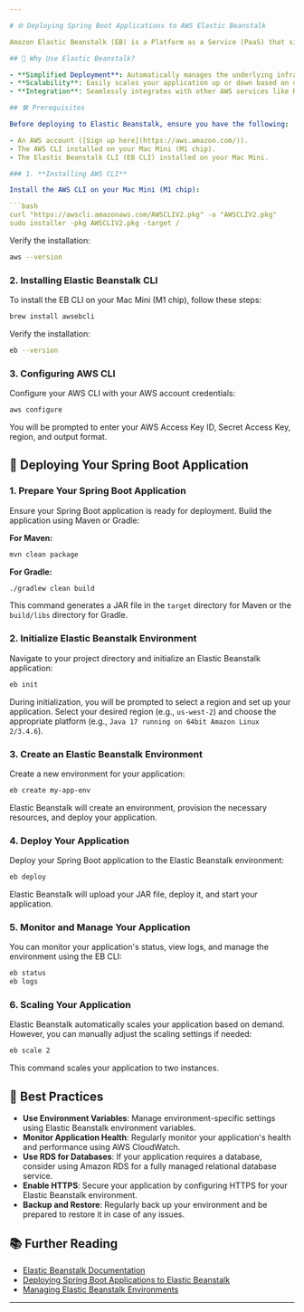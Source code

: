 ```yaml
---

# 🌐 Deploying Spring Boot Applications to AWS Elastic Beanstalk

Amazon Elastic Beanstalk (EB) is a Platform as a Service (PaaS) that simplifies the deployment and management of applications in the AWS Cloud. Elastic Beanstalk automatically handles the deployment, from capacity provisioning, load balancing, and auto-scaling to application health monitoring, allowing you to focus on writing code.

## 🎯 Why Use Elastic Beanstalk?

- **Simplified Deployment**: Automatically manages the underlying infrastructure, so you don't have to.
- **Scalability**: Easily scales your application up or down based on demand.
- **Integration**: Seamlessly integrates with other AWS services like RDS, S3, and CloudWatch.

## 🛠️ Prerequisites

Before deploying to Elastic Beanstalk, ensure you have the following:

- An AWS account ([Sign up here](https://aws.amazon.com/)).
- The AWS CLI installed on your Mac Mini (M1 chip).
- The Elastic Beanstalk CLI (EB CLI) installed on your Mac Mini.

### 1. **Installing AWS CLI**

Install the AWS CLI on your Mac Mini (M1 chip):

```bash
curl "https://awscli.amazonaws.com/AWSCLIV2.pkg" -o "AWSCLIV2.pkg"
sudo installer -pkg AWSCLIV2.pkg -target /
```

Verify the installation:

```bash
aws --version
```

### 2. **Installing Elastic Beanstalk CLI**

To install the EB CLI on your Mac Mini (M1 chip), follow these steps:

```bash
brew install awsebcli
```

Verify the installation:

```bash
eb --version
```

### 3. **Configuring AWS CLI**

Configure your AWS CLI with your AWS account credentials:

```bash
aws configure
```

You will be prompted to enter your AWS Access Key ID, Secret Access Key, region, and output format.

## 🚀 Deploying Your Spring Boot Application

### 1. **Prepare Your Spring Boot Application**

Ensure your Spring Boot application is ready for deployment. Build the application using Maven or Gradle:

**For Maven:**

```bash
mvn clean package
```

**For Gradle:**

```bash
./gradlew clean build
```

This command generates a JAR file in the `target` directory for Maven or the `build/libs` directory for Gradle.

### 2. **Initialize Elastic Beanstalk Environment**

Navigate to your project directory and initialize an Elastic Beanstalk application:

```bash
eb init
```

During initialization, you will be prompted to select a region and set up your application. Select your desired region (e.g., `us-west-2`) and choose the appropriate platform (e.g., `Java 17 running on 64bit Amazon Linux 2/3.4.6`).

### 3. **Create an Elastic Beanstalk Environment**

Create a new environment for your application:

```bash
eb create my-app-env
```

Elastic Beanstalk will create an environment, provision the necessary resources, and deploy your application.

### 4. **Deploy Your Application**

Deploy your Spring Boot application to the Elastic Beanstalk environment:

```bash
eb deploy
```

Elastic Beanstalk will upload your JAR file, deploy it, and start your application.

### 5. **Monitor and Manage Your Application**

You can monitor your application's status, view logs, and manage the environment using the EB CLI:

```bash
eb status
eb logs
```

### 6. **Scaling Your Application**

Elastic Beanstalk automatically scales your application based on demand. However, you can manually adjust the scaling settings if needed:

```bash
eb scale 2
```

This command scales your application to two instances.

## 🔑 Best Practices

- **Use Environment Variables**: Manage environment-specific settings using Elastic Beanstalk environment variables.
- **Monitor Application Health**: Regularly monitor your application's health and performance using AWS CloudWatch.
- **Use RDS for Databases**: If your application requires a database, consider using Amazon RDS for a fully managed relational database service.
- **Enable HTTPS**: Secure your application by configuring HTTPS for your Elastic Beanstalk environment.
- **Backup and Restore**: Regularly back up your environment and be prepared to restore it in case of any issues.

## 📚 Further Reading

- [Elastic Beanstalk Documentation](https://docs.aws.amazon.com/elasticbeanstalk/latest/dg/Welcome.html)
- [Deploying Spring Boot Applications to Elastic Beanstalk](https://aws.amazon.com/getting-started/hands-on/deploy-spring-boot-app/)
- [Managing Elastic Beanstalk Environments](https://docs.aws.amazon.com/elasticbeanstalk/latest/dg/using-features.managing.html)

---
```

